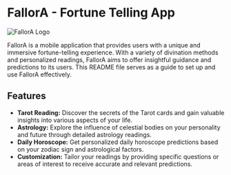 # FallorA - Fortune Telling App

![FallorA Logo](./logo.png)

FallorA is a mobile application that provides users with a unique and immersive fortune-telling experience. With a variety of divination methods and personalized readings, FallorA aims to offer insightful guidance and predictions to its users. This README file serves as a guide to set up and use FallorA effectively.

## Features

- **Tarot Reading:** Discover the secrets of the Tarot cards and gain valuable insights into various aspects of your life.
- **Astrology:** Explore the influence of celestial bodies on your personality and future through detailed astrology readings.
- **Daily Horoscope:** Get personalized daily horoscope predictions based on your zodiac sign and astrological factors.
- **Customization:** Tailor your readings by providing specific questions or areas of interest to receive accurate and relevant predictions.
